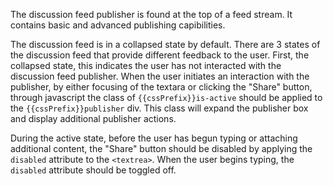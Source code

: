 The discussion feed publisher is found at the top of a feed stream. It contains basic and advanced publishing capibilities.

The discussion feed is in a collapsed state by default. There are 3 states of the discussion feed that provide different feedback to the user. First, the collapsed state, this indicates the user has not interacted with the discussion feed publisher. When the user initiates an interaction with the publisher, by either focusing of the textara or clicking the "Share" button, through javascript the class of `{{cssPrefix}}is-active` should be applied to the `{{cssPrefix}}publisher` div. This class will expand the publisher box and display additional publisher actions.

During the active state, before the user has begun typing or attaching additional content, the "Share" button should be disabled by applying the `disabled` attribute to the `<textrea>`. When the user begins typing, the `disabled` attribute should be toggled off.
